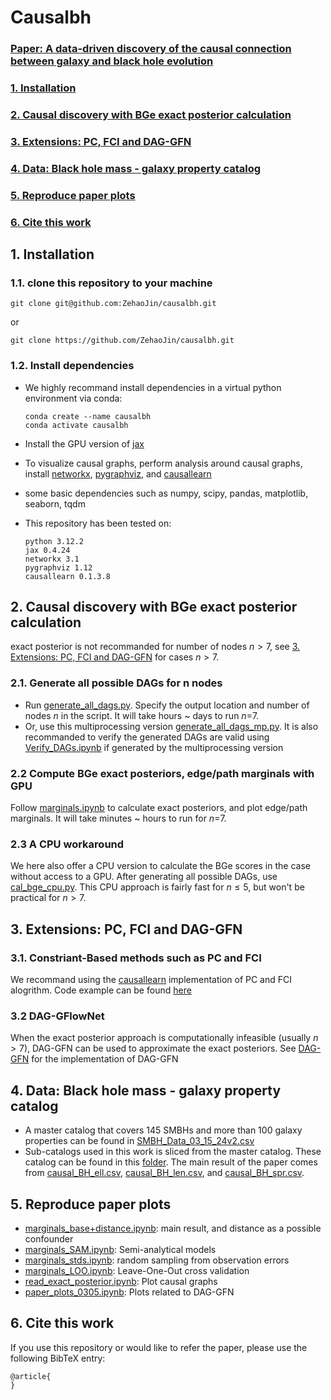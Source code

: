 # Causalbh

### [Paper: A data-driven discovery of the causal connection between galaxy and black hole evolution](https://ui.adsabs.harvard.edu/)
### [1. Installation](#1-installation-1)
### [2. Causal discovery with BGe exact posterior calculation](#2-causal-discovery-with-bge-exact-posterior-calculation-1)
### [3. Extensions: PC, FCI and DAG-GFN](#3-extensions-pc-fci-and-dag-gfn-1)
### [4. Data: Black hole mass - galaxy property catalog](#4-data-black-hole-mass---galaxy-property-catalog-1)
### [5. Reproduce paper plots](#5-reproduce-paper-plots-1)
### [6. Cite this work](#6-cite-this-work-1)

## 1. Installation
### 1.1. clone this repository to your machine

    git clone git@github.com:ZehaoJin/causalbh.git
    
or

    git clone https://github.com/ZehaoJin/causalbh.git

### 1.2. Install dependencies
- We highly recommand install dependencies in a virtual python environment via conda:
        
      conda create --name causalbh
      conda activate causalbh

- Install the GPU version of [jax](https://jax.readthedocs.io/en/latest/installation.html)
- To visualize causal graphs, perform analysis around causal graphs, install [networkx](https://networkx.org/), [pygraphviz](https://pygraphviz.github.io/), and [causallearn](https://causal-learn.readthedocs.io/en/latest/)
- some basic dependencies such as numpy, scipy, pandas, matplotlib, seaborn, tqdm
- This repository has been tested on:
        
      python 3.12.2
      jax 0.4.24
      networkx 3.1
      pygraphviz 1.12
      causallearn 0.1.3.8


## 2. Causal discovery with BGe exact posterior calculation
exact posterior is not recommanded for number of nodes $n>7$, see [3. Extensions: PC, FCI and DAG-GFN](#3-extensions-pc-fci-and-dag-gfn) for cases $n>7$.
### 2.1. Generate all possible DAGs for n nodes
- Run [generate_all_dags.py](https://github.com/ZehaoJin/causalbh/blob/main/generate_all_dags.py). Specify the output location and number of nodes $n$ in the script. It will take hours ~ days to run $n$=7.
- Or, use this multiprocessing version [generate_all_dags_mp.py](https://github.com/ZehaoJin/causalbh/blob/main/generate_all_dags_mp.py). It is also recommanded to verify the generated DAGs are valid using [Verify_DAGs.ipynb](https://github.com/ZehaoJin/causalbh/blob/main/Verify_DAGs.ipynb) if generated by the multiprocessing version

### 2.2 Compute BGe exact posteriors, edge/path marginals with GPU
Follow [marginals.ipynb](https://github.com/ZehaoJin/causalbh/blob/main/marginals.ipynb) to calculate exact posteriors, and plot edge/path marginals. It will take minutes ~ hours to run for $n$=7.

### 2.3 A CPU workaround
We here also offer a CPU version to calculate the BGe scores in the case without access to a GPU. After generating all possible DAGs, use [cal_bge_cpu.py](cal_bge_cpu.py). This CPU approach is fairly fast for $n\leq5$, but won't be practical for $n>7$. 


## 3. Extensions: PC, FCI and DAG-GFN
### 3.1. Constriant-Based methods such as PC and FCI
We recommand using the [causallearn](https://causal-learn.readthedocs.io/en/latest/) implementation of PC and FCI alogrithm. Code example can be found [here](https://causal-learn.readthedocs.io/en/latest/search_methods_index/Constraint-based%20causal%20discovery%20methods/PC.html)

### 3.2 DAG-GFlowNet
When the exact posterior approach is computationally infeasible (usually $n>7$), DAG-GFN can be used to approximate the exact posteriors. See [DAG-GFN](https://github.com/tristandeleu/jax-dag-gflownet) for the implementation of DAG-GFN

## 4. Data: Black hole mass - galaxy property catalog
- A master catalog that covers 145 SMBHs and more than 100 galaxy properties can be found in [SMBH_Data_03_15_24v2.csv](SMBH_Data_03_15_24v2.csv)
- Sub-catalogs used in this work is sliced from the master catalog. These catalog can be found in this [folder](R_e_data). The main result of the paper comes from [causal_BH_ell.csv](R_e_data/causal_BH_ell.csv), [causal_BH_len.csv](R_e_data/causal_BH_len.csv), and [causal_BH_spr.csv](R_e_data/causal_BH_spr.csv).

## 5. Reproduce paper plots
- [marginals_base+distance.ipynb](marginals_base+distance.ipynb): main result, and distance as a possible confounder
- [marginals_SAM.ipynb](marginals_SAM.ipynb): Semi-analytical models
- [marginals_stds.ipynb](marginals_stds.ipynb): random sampling from observation errors
- [marginals_LOO.ipynb](marginals_LOO.ipynb): Leave-One-Out cross validation
- [read_exact_posterior.ipynb](read_exact_posterior.ipynb): Plot causal graphs
- [paper_plots_0305.ipynb](paper_plots_0305.ipynb): Plots related to DAG-GFN

## 6. Cite this work
If you use this repository or would like to refer the paper, please use the following BibTeX entry:

    @article{
    }

